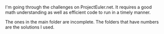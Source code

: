 I'm going through the challenges on ProjectEuler.net. It requires a good math understanding as well as efficient code to run in a timely manner.

The ones in the main folder are incomplete. The folders that have numbers are the solutions I used.